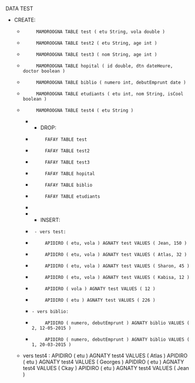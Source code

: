 DATA TEST
* CREATE:

  *          MAMOROOGNA TABLE test ( etu String, vola double )
  *          MAMOROOGNA TABLE test2 ( etu String, age int )
  *          MAMOROOGNA TABLE test3 ( nom String, age int )
  *          MAMOROOGNA TABLE hopital ( id double, dtn dateHeure, doctor boolean )
  *          MAMOROOGNA TABLE biblio ( numero int, debutEmprunt date )
  *          MAMOROOGNA TABLE etudiants ( etu int, nom String, isCool boolean )
  *          MAMOROOGNA TABLE test4 ( etu String )

      * * DROP:
      *          FAFAY TABLE test
      *          FAFAY TABLE test2
      *          FAFAY TABLE test3
      *          FAFAY TABLE hopital
      *          FAFAY TABLE biblio
      *          FAFAY TABLE etudiants
      * 
      * * INSERT:
      *      - vers test:
      *          APIDIRO ( etu, vola ) AGNATY test VALUES ( Jean, 150 )
      *          APIDIRO ( etu, vola ) AGNATY test VALUES ( Atlas, 32 )
      *          APIDIRO ( etu, vola ) AGNATY test VALUES ( Sharon, 45 )
      *          APIDIRO ( etu, vola ) AGNATY test VALUES ( Kabisa, 12 )
      *          APIDIRO ( vola ) AGNATY test VALUES ( 12 )
      *          APIDIRO ( etu ) AGNATY test VALUES ( 226 )
      *     - vers biblio:
      *          APIDIRO ( numero, debutEmprunt ) AGNATY biblio VALUES ( 2, 12-05-2015 )
      *          APIDIRO ( numero, debutEmprunt ) AGNATY biblio VALUES ( 1, 20-03-2015 )
  - vers test4 :
  APIDIRO ( etu ) AGNATY test4 VALUES ( Atlas )
  APIDIRO ( etu ) AGNATY test4 VALUES ( Georges )
  APIDIRO ( etu ) AGNATY test4 VALUES ( Ckay )
  APIDIRO ( etu ) AGNATY test4 VALUES ( Jean )
